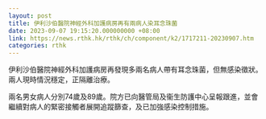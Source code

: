 ```yaml
---
layout: post
title: 伊利沙伯醫院神經外科加護病房再有兩病人染耳念珠菌
date: 2023-09-07 19:15:20.000000000 +08:00
link: https://news.rthk.hk/rthk/ch/component/k2/1717211-20230907.htm
categories: rthk
---
```


伊利沙伯醫院神經外科加護病房再發現多兩名病人帶有耳念珠菌，但無感染徵狀。兩人現時情況穩定，正隔離治療。

兩名男女病人分別74歲及89歲。院方已向醫管局及衞生防護中心呈報跟進，並會繼續對病人的緊密接觸者展開追蹤篩查，及已加強感染控制措施。
